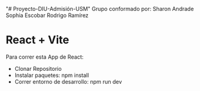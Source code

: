 "# Proyecto-DIU-Admisión-USM" 
Grupo conformado por:
Sharon Andrade
Sophia Escobar
Rodrigo Ramírez
# React + Vite

Para correr esta App de React:

- Clonar Repositorio
- Instalar paquetes:
    npm install
- Correr entorno de desarrollo:
    npm run dev

